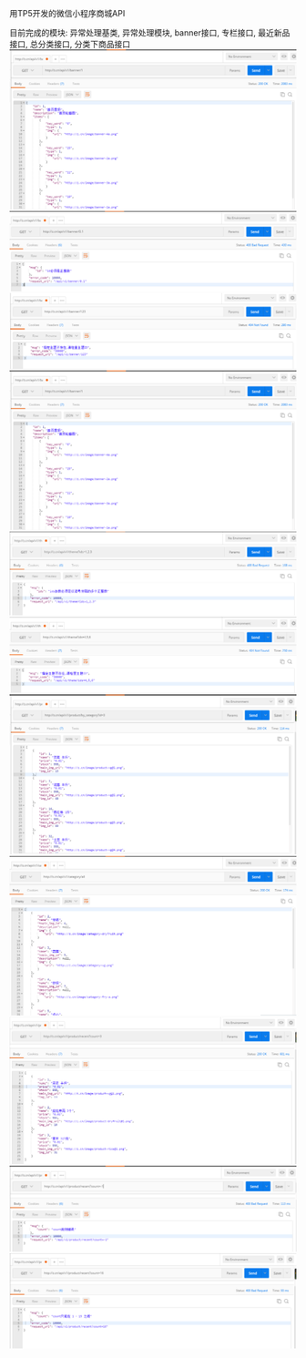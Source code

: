 用TP5开发的微信小程序商城API

目前完成的模块:
异常处理基类,
异常处理模块,
banner接口,
专栏接口,
最近新品接口,
总分类接口,
分类下商品接口
![](https://github.com/lovedly/php/blob/master/tp5api/images/banner%E6%8E%A5%E5%8F%A3.png "banner接口")
![](https://github.com/lovedly/php/blob/master/tp5api/images/banner%E6%8E%A5%E5%8F%A3%E6%95%B0%E6%8D%AE%E9%AA%8C%E8%AF%811.png "banner接口数据验证1")
![](https://github.com/lovedly/php/blob/master/tp5api/images/banner%E6%8E%A5%E5%8F%A3%E6%95%B0%E6%8D%AE%E9%AA%8C%E8%AF%812.png "banner接口数据验证2")
![](https://github.com/lovedly/php/blob/master/tp5api/images/banner%E6%8E%A5%E5%8F%A3.png "专栏接口")
![](https://github.com/lovedly/php/blob/master/tp5api/images/%E4%B8%93%E6%A0%8F%E6%8E%A5%E5%8F%A3%E9%AA%8C%E8%AF%811.png "专栏接口验证1")
![](https://github.com/lovedly/php/blob/master/tp5api/images/%E4%B8%93%E6%A0%8F%E6%8E%A5%E5%8F%A3%E9%AA%8C%E8%AF%812.png "专栏接口验证2")
![](https://github.com/lovedly/php/blob/master/tp5api/images/%E5%88%86%E7%B1%BB%E4%B8%8B%E5%95%86%E5%93%81%E6%8E%A5%E5%8F%A3.png "分类下商品接口")
![](https://github.com/lovedly/php/blob/master/tp5api/images/%E6%80%BB%E5%88%86%E7%B1%BB%E6%8E%A5%E5%8F%A3.png "总分类接口")
![](https://github.com/lovedly/php/blob/master/tp5api/images/%E6%9C%80%E8%BF%91%E6%96%B0%E5%93%81%E6%8E%A5%E5%8F%A3.png "最近新品接口")
![](https://github.com/lovedly/php/blob/master/tp5api/images/%E6%9C%80%E8%BF%91%E6%96%B0%E5%93%81%E9%AA%8C%E8%AF%811.png "最近新品验证1")
![](https://github.com/lovedly/php/blob/master/tp5api/images/%E6%9C%80%E8%BF%91%E6%96%B0%E5%93%81%E9%AA%8C%E8%AF%812.png "最近新品验证2")
